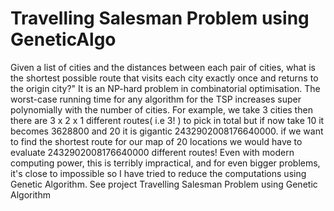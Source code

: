 # Travelling Salesman Problem using GeneticAlgo

Given a list of cities and the distances between each pair of cities, what is the shortest possible route that visits each city exactly once and returns to the origin city?"
It is an NP-hard problem in combinatorial optimisation. The worst-case running time for any algorithm for the TSP increases super polynomially with the number of cities.
For example, we take 3 cities then there are 3 x 2 x 1 different routes( i.e 3! ) to pick in total but if now take 10 it becomes 3628800 and 20 it is gigantic 2432902008176640000.
if we want to find the shortest route for our map of 20 locations we would have to evaluate 2432902008176640000 different routes! Even with modern computing power, this is terribly impractical, and for even bigger problems, it's close to impossible so I have tried to reduce the computations using Genetic Algorithm.
See project Travelling Salesman Problem using Genetic Algorithm

